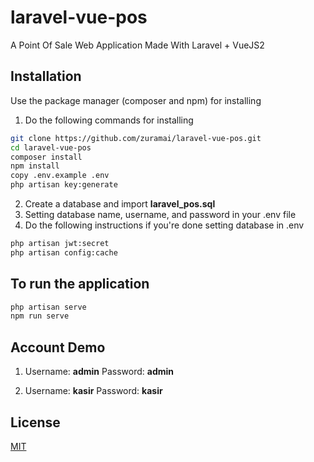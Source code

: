 # laravel-vue-pos
A Point Of Sale Web Application Made With Laravel + VueJS2

## Installation

Use the package manager (composer and npm) for installing

1. Do the following commands for installing
```bash
git clone https://github.com/zuramai/laravel-vue-pos.git
cd laravel-vue-pos
composer install
npm install
copy .env.example .env
php artisan key:generate
```

2. Create a database and import **laravel_pos.sql** 
3. Setting database name, username, and password in your .env file
4. Do the following instructions if you're done setting database in .env
```bash
php artisan jwt:secret
php artisan config:cache
```

## To run the application
```bash
php artisan serve
npm run serve
```


## Account Demo
1.  Username: **admin**
    Password: **admin**

2.  Username: **kasir**
    Password: **kasir**
    
    
## License
[MIT](https://choosealicense.com/licenses/mit/)
